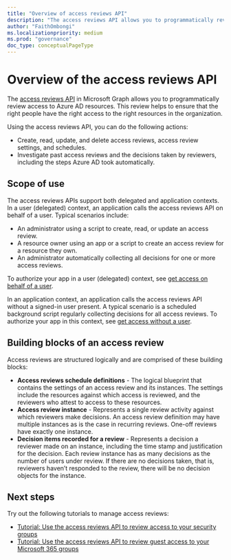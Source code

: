 ```yaml
---
title: "Overview of access reviews API"
description: "The access reviews API allows you to programmatically review access to your Azure AD resources."
author: "FaithOmbongi"
ms.localizationpriority: medium
ms.prod: "governance"
doc_type: conceptualPageType
---
```


# Overview of the access reviews API

The [access reviews API](/graph/api/resources/accessreviewsv2-overview) in Microsoft Graph allows you to programmatically review access to Azure AD resources. This review helps to ensure that the right people have the right access to the right resources in the organization.

Using the access reviews API, you can do the following actions:
+ Create, read, update, and delete access reviews, access review settings, and schedules.
+ Investigate past access reviews and the decisions taken by reviewers, including the steps Azure AD took automatically.

## Scope of use

The access reviews APIs support both delegated and application contexts. In a user (delegated) context, an application calls the access reviews API on behalf of a user. Typical scenarios include:
+ An administrator using a script to create, read, or update an access review.
+ A resource owner using an app or a script to create an access review for a resource they own.
+ An administrator automatically collecting all decisions for one or more access reviews.
  
To authorize your app in a user (delegated) context, see [get access on behalf of a user](/graph/auth-v2-user).

In an application context, an application calls the access reviews API without a signed-in user present. A typical scenario is a scheduled background script regularly collecting decisions for all access reviews. To authorize your app in this context, see [get access without a user](/graph/auth-v2-service).

## Building blocks of an access review

Access reviews are structured logically and are comprised of these building blocks:
+ **Access reviews schedule definitions** -  The logical blueprint that contains the settings of an access review and its instances. The settings include the resources against which access is reviewed, and the reviewers who attest to access to these resources.
+ **Access review instance** - Represents a single review activity against which reviewers make decisions. An access review definition may have multiple instances as is the case in recurring reviews. One-off reviews have exactly one instance.
+ **Decision items recorded for a review** - Represents a decision a reviewer made on an instance, including the time stamp and justification for the decision. Each review instance has as many decisions as the number of users under review. If there are no decisions taken, that is, reviewers haven’t responded to the review, there will be no decision objects for the instance.

## Next steps

Try out the following tutorials to manage access reviews:

+ [Tutorial: Use the access reviews API to review access to your security groups](tutorial-accessreviews-securitygroup.md)
+ [Tutorial: Use the access reviews API to review guest access to your Microsoft 365 groups](tutorial-accessreviews-M365group.md)
